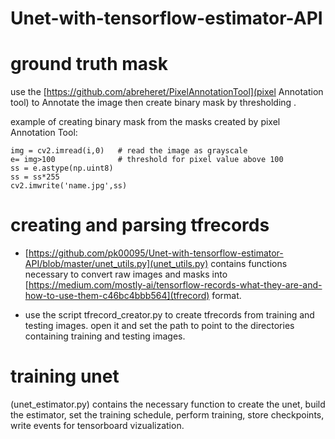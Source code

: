 # Unet-with-tensorflow-estimator-API


# ground truth mask

use the [https://github.com/abreheret/PixelAnnotationTool](pixel Annotation tool) to Annotate the image then create binary mask by thresholding .

example of creating binary mask from the masks created by pixel Annotation Tool:

    img = cv2.imread(i,0)   # read the image as grayscale
    e= img>100              # threshold for pixel value above 100
    ss = e.astype(np.uint8) 
    ss = ss*255
    cv2.imwrite('name.jpg',ss)
    
# creating and parsing tfrecords

* [https://github.com/pk00095/Unet-with-tensorflow-estimator-API/blob/master/unet_utils.py](unet_utils.py) contains functions necessary to convert raw images and masks into [https://medium.com/mostly-ai/tensorflow-records-what-they-are-and-how-to-use-them-c46bc4bbb564](tfrecord) format.

* use the script tfrecord_creator.py to create tfrecords from training and testing images. open it and set the path to point to the directories containing training and testing images. 


# training unet
(unet_estimator.py) contains the necessary function to create the unet, build the estimator, set the training schedule, perform training, store checkpoints, write events for tensorboard vizualization.


